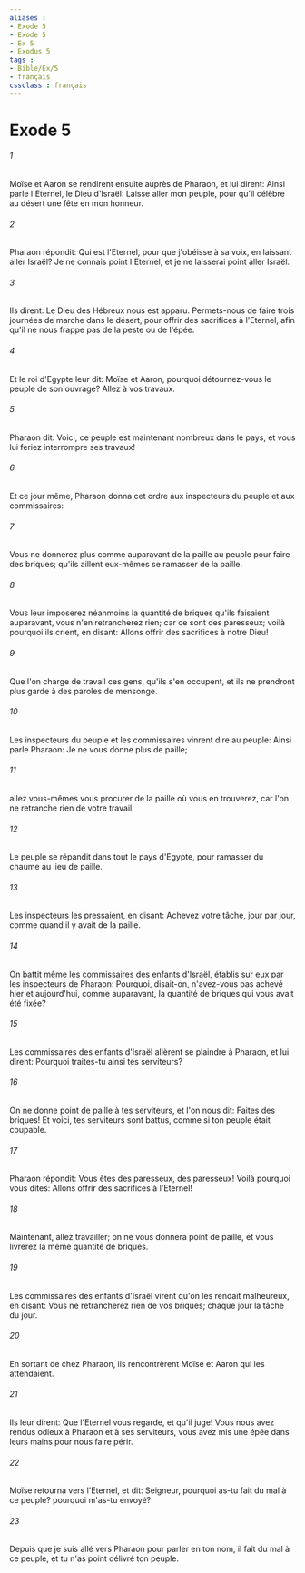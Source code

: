 ```yaml
---
aliases : 
- Exode 5
- Exode 5
- Ex 5
- Exodus 5
tags : 
- Bible/Ex/5
- français
cssclass : français
---
```


# Exode 5

###### 1
Moïse et Aaron se rendirent ensuite auprès de Pharaon, et lui dirent: Ainsi parle l'Eternel, le Dieu d'Israël: Laisse aller mon peuple, pour qu'il célèbre au désert une fête en mon honneur.
###### 2
Pharaon répondit: Qui est l'Eternel, pour que j'obéisse à sa voix, en laissant aller Israël? Je ne connais point l'Eternel, et je ne laisserai point aller Israël.
###### 3
Ils dirent: Le Dieu des Hébreux nous est apparu. Permets-nous de faire trois journées de marche dans le désert, pour offrir des sacrifices à l'Eternel, afin qu'il ne nous frappe pas de la peste ou de l'épée.
###### 4
Et le roi d'Egypte leur dit: Moïse et Aaron, pourquoi détournez-vous le peuple de son ouvrage? Allez à vos travaux.
###### 5
Pharaon dit: Voici, ce peuple est maintenant nombreux dans le pays, et vous lui feriez interrompre ses travaux!
###### 6
Et ce jour même, Pharaon donna cet ordre aux inspecteurs du peuple et aux commissaires:
###### 7
Vous ne donnerez plus comme auparavant de la paille au peuple pour faire des briques; qu'ils aillent eux-mêmes se ramasser de la paille.
###### 8
Vous leur imposerez néanmoins la quantité de briques qu'ils faisaient auparavant, vous n'en retrancherez rien; car ce sont des paresseux; voilà pourquoi ils crient, en disant: Allons offrir des sacrifices à notre Dieu!
###### 9
Que l'on charge de travail ces gens, qu'ils s'en occupent, et ils ne prendront plus garde à des paroles de mensonge.
###### 10
Les inspecteurs du peuple et les commissaires vinrent dire au peuple: Ainsi parle Pharaon: Je ne vous donne plus de paille;
###### 11
allez vous-mêmes vous procurer de la paille où vous en trouverez, car l'on ne retranche rien de votre travail.
###### 12
Le peuple se répandit dans tout le pays d'Egypte, pour ramasser du chaume au lieu de paille.
###### 13
Les inspecteurs les pressaient, en disant: Achevez votre tâche, jour par jour, comme quand il y avait de la paille.
###### 14
On battit même les commissaires des enfants d'Israël, établis sur eux par les inspecteurs de Pharaon: Pourquoi, disait-on, n'avez-vous pas achevé hier et aujourd'hui, comme auparavant, la quantité de briques qui vous avait été fixée?
###### 15
Les commissaires des enfants d'Israël allèrent se plaindre à Pharaon, et lui dirent: Pourquoi traites-tu ainsi tes serviteurs?
###### 16
On ne donne point de paille à tes serviteurs, et l'on nous dit: Faites des briques! Et voici, tes serviteurs sont battus, comme si ton peuple était coupable.
###### 17
Pharaon répondit: Vous êtes des paresseux, des paresseux! Voilà pourquoi vous dites: Allons offrir des sacrifices à l'Eternel!
###### 18
Maintenant, allez travailler; on ne vous donnera point de paille, et vous livrerez la même quantité de briques.
###### 19
Les commissaires des enfants d'Israël virent qu'on les rendait malheureux, en disant: Vous ne retrancherez rien de vos briques; chaque jour la tâche du jour.
###### 20
En sortant de chez Pharaon, ils rencontrèrent Moïse et Aaron qui les attendaient.
###### 21
Ils leur dirent: Que l'Eternel vous regarde, et qu'il juge! Vous nous avez rendus odieux à Pharaon et à ses serviteurs, vous avez mis une épée dans leurs mains pour nous faire périr.
###### 22
Moïse retourna vers l'Eternel, et dit: Seigneur, pourquoi as-tu fait du mal à ce peuple? pourquoi m'as-tu envoyé?
###### 23
Depuis que je suis allé vers Pharaon pour parler en ton nom, il fait du mal à ce peuple, et tu n'as point délivré ton peuple.

